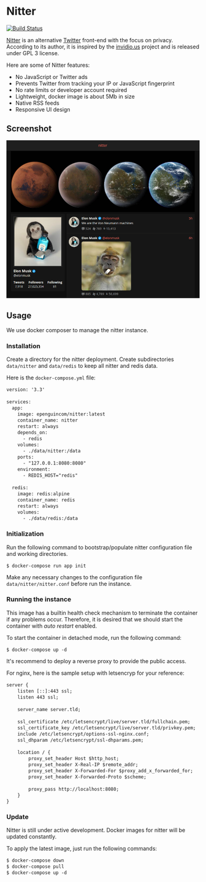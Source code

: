 # Nitter

[![Build Status](https://github.com/goodtiding5/docker-nitter/actions/workflows/build.yml/badge.svg)](https://github.com/goodtiding5/docker-nitter/actions)

[Nitter](https://nitter.net) is an alternative [Twitter](https://twitter.com) front-end with the focus on privacy. According to its author, it is inspired by the [invidio.us](https://invidio.us) project and is released under GPL 3 license.

Here are some of Nitter features:

* No JavaScript or Twitter ads
* Prevents Twitter from tracking your IP or JavaScript fingerprint
* No rate limits or developer account required
* Lightweight, docker image is about 5Mb in size
* Native RSS feeds
* Responsive UI design

## Screenshot
![nitter](https://github.com/zedeus/nitter/raw/master/screenshot.png)

## Usage

We use docker composer to manage the nitter instance.

### Installation

Create a directory for the nitter deployment.  Create  subdirectories `data/nitter` and `data/redis` to keep all nitter and redis data.

Here is the `docker-compose.yml` file:

```
version: '3.3'

services:
  app:
    image: epenguincom/nitter:latest
    container_name: nitter
    restart: always
    depends_on:
      - redis
    volumes:
      - ./data/nitter:/data
    ports:
      - "127.0.0.1:8080:8080"
    environment:
      - REDIS_HOST="redis"

  redis:
    image: redis:alpine
    container_name: redis
    restart: always
    volumes:
      - ./data/redis:/data
```

### Initialization

Run the following command to bootstrap/populate nitter configuration file and working directories.

```
$ docker-compose run app init
```

Make any necessary changes to the configuration file `data/nitter/nitter.conf` before run the instance.

### Running the instance

This image has a builtin health check mechanism to terminate the container if any problems occur.  Therefore, it is desired that we should start the container with *auto restart* enabled.

To start the container in detached mode, run the following command:

```
$ docker-compose up -d
```

It's recommend to deploy a reverse proxy to provide the  public access.

For nginx, here is the sample setup with letsencryp for your reference:
```
server {
    listen [::]:443 ssl;
    listen 443 ssl;

    server_name server.tld;

    ssl_certificate /etc/letsencrypt/live/server.tld/fullchain.pem;
    ssl_certificate_key /etc/letsencrypt/live/server.tld/privkey.pem;
    include /etc/letsencrypt/options-ssl-nginx.conf; 
    ssl_dhparam /etc/letsencrypt/ssl-dhparams.pem; 

    location / {
        proxy_set_header Host $http_host;
        proxy_set_header X-Real-IP $remote_addr;
        proxy_set_header X-Forwarded-For $proxy_add_x_forwarded_for;
        proxy_set_header X-Forwarded-Proto $scheme;

        proxy_pass http://localhost:8080;
    }
}

```

### Update

Nitter is still under active development.  Docker images for nitter will be updated constantly.

To apply the latest image, just run the following commands:

```
$ docker-compose down
$ docker-compose pull
$ docker-compose up -d
```





